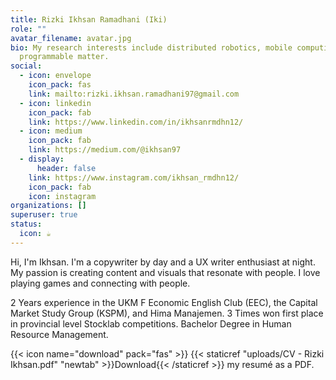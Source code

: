 ```yaml
---
title: Rizki Ikhsan Ramadhani (Iki)
role: ""
avatar_filename: avatar.jpg
bio: My research interests include distributed robotics, mobile computing and
  programmable matter.
social:
  - icon: envelope
    icon_pack: fas
    link: mailto:rizki.ikhsan.ramadhani97@gmail.com
  - icon: linkedin
    icon_pack: fab
    link: https://www.linkedin.com/in/ikhsanrmdhn12/
  - icon: medium
    icon_pack: fab
    link: https://medium.com/@ikhsan97
  - display:
      header: false
    link: https://www.instagram.com/ikhsan_rmdhn12/
    icon_pack: fab
    icon: instagram
organizations: []
superuser: true
status:
  icon: ☕️
---
```

Hi, I'm Ikhsan. I'm a copywriter by day and a UX writer enthusiast at night. My passion is creating content and visuals that resonate with people. I love playing games and connecting with people.

2 Years experience in the UKM F Economic English Club (EEC), the Capital Market Study Group (KSPM), and Hima Manajemen. 3 Times won first place in provincial level Stocklab competitions. Bachelor Degree in Human Resource Management.

{{< icon name="download" pack="fas" >}} {{< staticref "uploads/CV - Rizki Ikhsan.pdf" "newtab" >}}Download{{< /staticref >}} my resumé as a PDF.
